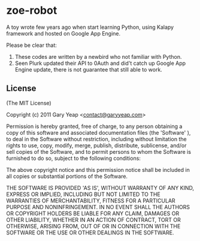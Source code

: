 zoe-robot
=========

A toy wrote few years ago when start learning Python, using Kalapy framework and hosted on Google App Engine.


Please be clear that:
  1. These codes are written by a newbird who not familiar with Python.
  2. Seen Plurk updated their API to 0Auth and did't catch up Google App Engine update, there is not guarantee that still able to work.

## License

(The MIT License)

Copyright (c) 2011 Gary Yeap &lt;contact@garyyeap.com&gt;

Permission is hereby granted, free of charge, to any person obtaining
a copy of this software and associated documentation files (the
'Software' ), to deal in the Software without restriction, including
without limitation the rights to use, copy, modify, merge, publish,
distribute, sublicense, and/or sell copies of the Software, and to
permit persons to whom the Software is furnished to do so, subject to
the following conditions:

The above copyright notice and this permission notice shall be
included in all copies or substantial portions of the Software.

THE SOFTWARE IS PROVIDED 'AS IS', WITHOUT WARRANTY OF ANY KIND,
EXPRESS OR IMPLIED, INCLUDING BUT NOT LIMITED TO THE WARRANTIES OF
MERCHANTABILITY, FITNESS FOR A PARTICULAR PURPOSE AND NONINFRINGEMENT.
IN NO EVENT SHALL THE AUTHORS OR COPYRIGHT HOLDERS BE LIABLE FOR ANY
CLAIM, DAMAGES OR OTHER LIABILITY, WHETHER IN AN ACTION OF CONTRACT,
TORT OR OTHERWISE, ARISING FROM, OUT OF OR IN CONNECTION WITH THE
SOFTWARE OR THE USE OR OTHER DEALINGS IN THE SOFTWARE.

